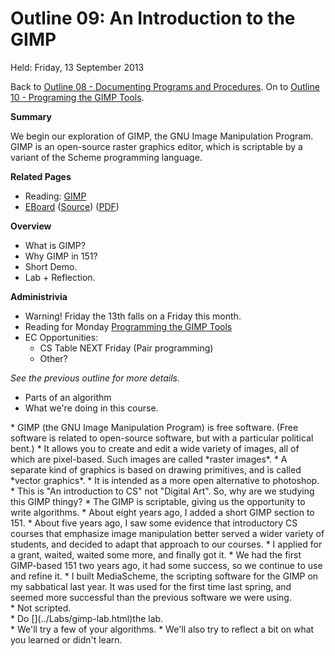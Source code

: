 Outline 09: An Introduction to the GIMP
=======================================

Held: Friday, 13 September 2013

Back to [Outline 08 - Documenting Programs and Procedures](outline.08.html).
On to [Outline 10 - Programing the GIMP Tools](outline.10.html).

**Summary**

We begin our exploration of <emphasis>GIMP</emphasis>, the GNU Image
Manipulation Program.  GIMP is an open-source raster graphics editor,
which is scriptable by a variant of the Scheme programming language.

**Related Pages**

* Reading: [GIMP](../readings/gimp-reading.html)
* [EBoard](../eboards/09.html) 
  ([Source](../eboards/09.md))
  ([PDF](../eboards/09.pdf))

**Overview**

* What is GIMP?
* Why GIMP in 151?
* Short Demo.
* Lab + Reflection.

**Administrivia**

* Warning! Friday the 13th falls on a Friday this month.
* Reading for Monday
  [Programming the GIMP Tools](../readings/gimp-tools-reading.html)
* EC Opportunities:
    * CS Table NEXT Friday (Pair programming)
    * Other?

<section id="previous-class" title="Some Notes from Yesterday's Class">

*See the previous outline for more details.*
* Parts of an algorithm
* What we're doing in this course.

<section id="what-is-gimp" title="What is GIMP?">
* GIMP (the GNU Image Manipulation Program) is free software.  (Free
  software is related to open-source software, but with a particular
  political bent.)
* It allows you to create and edit a wide variety of images, all of
  which are pixel-based.  Such images are called *raster images*.
    * A separate kind of graphics is based on drawing primitives, and
    is called *vector graphics*.  
* It is intended as a more open alternative to photoshop.

<section id="why-gimp" title="So Why Study the GIMP in 151?">
* This is "An introduction to CS" not "Digital Art".  So,
  why are we studying this GIMP thingy?
* The GIMP is scriptable, giving us the opportunity to write algorithms.
* About eight years ago, I added a short GIMP section to 151.
* About five years ago, I saw some evidence that introductory CS courses
  that emphasize image manipulation better served a wider variety of
  students, and decided to adapt that approach to our courses.
    * I applied for a grant, waited, waited some more, and finally got it.
* We had the first GIMP-based 151 two years ago, it had some success, 
  so we continue to use and refine it.
* I built MediaScheme, the scripting software for the GIMP on my
  sabbatical last year.  It was used for the first time last spring,
  and seemed more successful than the previous software we were using.

<section id="gimp-demo" title="A Short Demo">
* Not scripted.

<section id="gimp-lab" title="Lab">
* Do [](../Labs/gimp-lab.html)the lab</a>.

<section id="gimp-reflect" title="Reflect">
* We'll try a few of your algorithms.
* We'll also try to reflect a bit on what you learned or didn't learn.


